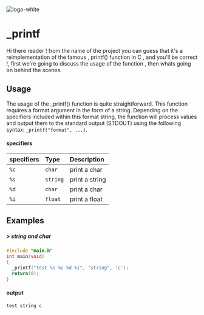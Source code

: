 ![logo-white](https://github.com/AMINEXD33/printf/assets/89471262/1fa3e4b7-fe4f-4334-88ea-c04b15c37b12)

# _printf
Hi there reader ! from the name of the project you can guess that it's a reimplementation of the famous , printf() 
 function in C , and you'll be correct !, first we're going to discuss the usage of the function , then whats going 
 on behind the scenes.
## Usage
The usage of the _printf() function is quite straightforward. This function requires a format argument in the form of a string. Depending on the specifiers included within this format string, the function will process values and output them to the standard output (STDOUT) using the following syntax: `_printf("format", ...)`.
#### specifiers

| specifiers | Type     | Description                |
| :-------- | :------- | :------------------------- |
| `%c` | `char` | print a char |
| `%s` | `string`| print a string|
| `%d` | `char` | print a char |
| `%i` | `float` | print a float |

## Examples
##### > string and char
```c
#include "main.h"
int main(void)
{
  _printf("test %s %c %d %i", "string", 'c');
  return(0);
}
```
#### output
`test string c`
